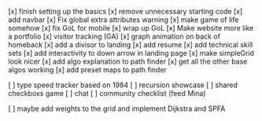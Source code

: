 [x] finish setting up the basics
[x] remove unnecessary starting code
[x] add navbar
[x] Fix global extra attributes warning
[x] make game of life somehow
[x] fix GoL for mobile
[x] wrap up GoL
[x] Make website more like a portfolio
[x] visitor tracking (GA)
[x] graph animation on back of homeback
[x] add a divisor to landing
[x] add resume
[x] add technical skill sets
[x] add interactivity to down arrow in landing page
[x] make simpleGrid look nicer
[x] add algo explanation to path finder
[x] get all the other base algos working
[x] add preset maps to path finder

[ ] type speed tracker based on 1984
[ ] recursion showcase
[ ] shared checkboxs game
[ ] chat
[ ] community checklist (feed Mina)

[ ] maybe add weights to the grid and implement Dijkstra and SPFA
